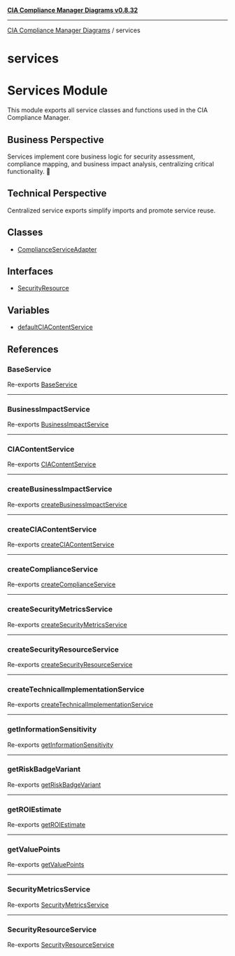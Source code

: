 [**CIA Compliance Manager Diagrams v0.8.32**](../README.md)

***

[CIA Compliance Manager Diagrams](../modules.md) / services

# services

# Services Module

This module exports all service classes and functions used in the CIA Compliance Manager.

## Business Perspective
Services implement core business logic for security assessment, compliance mapping,
and business impact analysis, centralizing critical functionality. 💼

## Technical Perspective
Centralized service exports simplify imports and promote service reuse.

## Classes

- [ComplianceServiceAdapter](classes/ComplianceServiceAdapter.md)

## Interfaces

- [SecurityResource](interfaces/SecurityResource.md)

## Variables

- [defaultCIAContentService](variables/defaultCIAContentService.md)

## References

### BaseService

Re-exports [BaseService](BaseService/classes/BaseService.md)

***

### BusinessImpactService

Re-exports [BusinessImpactService](businessImpactService/classes/BusinessImpactService.md)

***

### CIAContentService

Re-exports [CIAContentService](ciaContentService/classes/CIAContentService.md)

***

### createBusinessImpactService

Re-exports [createBusinessImpactService](businessImpactService/functions/createBusinessImpactService.md)

***

### createCIAContentService

Re-exports [createCIAContentService](ciaContentService/functions/createCIAContentService.md)

***

### createComplianceService

Re-exports [createComplianceService](complianceService/functions/createComplianceService.md)

***

### createSecurityMetricsService

Re-exports [createSecurityMetricsService](securityMetricsService/functions/createSecurityMetricsService.md)

***

### createSecurityResourceService

Re-exports [createSecurityResourceService](securityResourceService/functions/createSecurityResourceService.md)

***

### createTechnicalImplementationService

Re-exports [createTechnicalImplementationService](technicalImplementationService/functions/createTechnicalImplementationService.md)

***

### getInformationSensitivity

Re-exports [getInformationSensitivity](ciaContentService/functions/getInformationSensitivity.md)

***

### getRiskBadgeVariant

Re-exports [getRiskBadgeVariant](ciaContentService/functions/getRiskBadgeVariant.md)

***

### getROIEstimate

Re-exports [getROIEstimate](ciaContentService/functions/getROIEstimate.md)

***

### getValuePoints

Re-exports [getValuePoints](ciaContentService/functions/getValuePoints.md)

***

### SecurityMetricsService

Re-exports [SecurityMetricsService](securityMetricsService/classes/SecurityMetricsService.md)

***

### SecurityResourceService

Re-exports [SecurityResourceService](securityResourceService/classes/SecurityResourceService.md)
